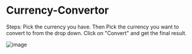 # Currency-Convertor


Steps: Pick the currency you have. Then Pick the currency you want to convert to from the drop down. Click on "Convert" and get the final result.



![image](https://github.com/techdev-VIK/Currency-Convertor/assets/139503457/3fc568c3-b2aa-4c46-ad76-5a90b115c0c5)



